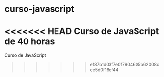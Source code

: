 # curso-javascript
<<<<<<< HEAD
 Curso de JavaScript de 40 horas
=======
 Curso de JavaScript
>>>>>>> ef87b1d03f7e0f7904605b62008cee5d0f16ef44

